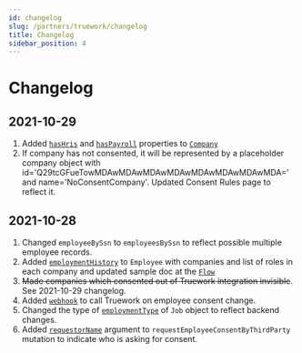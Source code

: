 ```yaml
---
id: changelog
slug: /partners/truework/changelog
title: Changelog
sidebar_position: 4
---
```



# Changelog

## 2021-10-29

1. Added [`hasHris`](https://developer.rippling.com/docs/rippling-graphql/docs/partners/truework/objects/company.md#hashris-boolean) and [`hasPayroll`](https://developer.rippling.com/docs/rippling-graphql/docs/partners/truework/objects/company.md#haspayroll-boolean) properties to [`Company`](https://developer.rippling.com/docs/rippling-graphql/docs/partners/truework/objects/company.md)
2. If company has not consented, it will be represented by a placeholder company object with id='Q29tcGFueTowMDAwMDAwMDAwMDAwMDAwMDAwMDAwMDA=' and name='NoConsentCompany'. Updated Consent Rules page to reflect it.

## 2021-10-28

1. Changed `employeeBySsn` to `employeesBySsn` to reflect possible multiple employee records.
2. Added [`employmentHistory`](https://developer.rippling.com/docs/rippling-graphql/docs/partners/truework/objects/employee.md#employmenthistory-employmenthistoryrecord) to `Employee` with companies and list of roles in each company and updated sample doc at the [`Flow`](https://developer.rippling.com/docs/rippling-graphql/docs/partners/truework/flows.md)
3. ~~Made companies which consented out of Truework integration invisible~~. See 2021-10-29 changelog.
4. Added [`webhook`](https://developer.rippling.com/docs/rippling-graphql/docs/partners/truework/webhook.md) to call Truework on employee consent change. 
5. Changed the type of [`employmentType`](https://developer.rippling.com/docs/rippling-graphql/docs/partners/truework/objects/job.md#employmenttype-companyemploymenttype) of `Job` object to reflect backend changes.
6. Added [`requestorName`](https://developer.rippling.com/docs/rippling-graphql/docs/partners/truework/mutations/request-employee-consent-by-third-party.md#requestorname-string) argument to `requestEmployeeConsentByThirdParty` mutation to indicate who is asking for consent.

